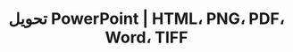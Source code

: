 ---
title: تحويل PowerPoint  | HTML، PNG، PDF، Word، TIFF
linktitle: تحويل PowerPoint
type: docs
weight: 20
url: /php-java/convert-powerpoint/
description: تسرد هذه المقالة موضوعات ورموز نموذجية يمكن استخدامها لتحويل PowerPoint (PPT، PPTX، ODP) إلى تنسيقات مختلفة مثل HTML، PNG، PDF، Word، TIFF وغيرها.
---